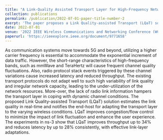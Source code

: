 ```yaml
---
title: "A Link-Quality Assisted Transport Layer for High-Frequency Networks"
collection: publications
permalink: /publication/2022-07-01-paper-title-number-2
exerpt: 'The paper proposes a Link Quality-assisted Transport (LQaT) solution to address the challenges of frequent channel quality fluctuations in high-frequency bands like mmWave and TeraHertz, common in 5G and beyond. By leveraging real-time link quality estimation, LQaT enhances congestion and flow control, improving throughput by up to 34% and reducing latency by up to 28%, as demonstrated in ns-3 simulations'
date: 2022-07-01
venue: '2022 IEEE Wireless Communications and Networking Conference (WCNC), Austin, TX, USA'
paperurl: 'https://ieeexplore.ieee.org/document/9771658'
---
```


As communication systems move towards 5G and beyond, utilizing a higher carrier frequency is essential to accommodate the exponential increment of data traffic. However, the short-range characteristics of high-frequency bands, such as mmWave and TeraHertz will cause frequent channel quality fluctuations. Also, radio protocol stack events triggered by these channel variations cause increased latency and reduced throughput. The existing transport protocols do not adapt well to such high variability of link quality and irregular network capacity, leading to the under-utilization of the network resources. More-over, the lack of radio link information hampers the transport layer in coping with dynamic channel conditions. The proposed Link Quality-assisted Transport (LQaT) solution estimates the link quality in real-time and notifies the end-host for adapting the transport layer to the varying wireless conditions. LQaT improves congestion/flow control to minimize the impact of link fluctuation and enhance the user experience. The experiments in ns-3 show that LQaT improves throughput up to 34% and reduces latency by up to 28% consistently, with effective link-layer adaptations.
